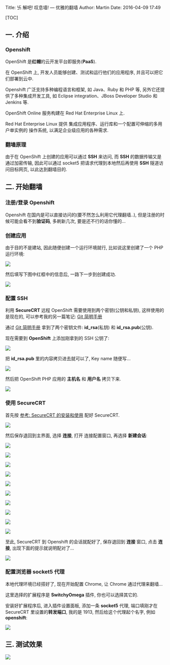 Title: 卐 解吧! 叹息墙! — 优雅的翻墙
Author: Martin
Date: 2016-04-09 17:49

[TOC]

## 一. 介绍
### Openshift
OpenShift 是**红帽**的云开发平台即服务(**PaaS**).

在 OpenShift 上, 开发人员能够创建、测试和运行他们的应用程序, 并且可以把它们部署到云中.

Openshift 广泛支持多种编程语言和框架, 如 Java、Ruby 和 PHP 等, 另外它还提供了多种集成开发工具, 如 Eclipse integration、JBoss Developer Studio 和 Jenkins 等.

OpenShift Online 服务构建在 Red Hat Enterprise Linux 上.

Red Hat Enterprise Linux 提供 集成应用程序、运行库和一个配置可伸缩的多用户单实例的 操作系统, 以满足企业级应用的各种需求.

### 翻墙原理
由于在 OpenShift 上创建的应用可以通过 **SSH** 来访问, 而 **SSH** 的数据传输又是通过加密传输, 因此可以通过 socket5 把请求代理到本地然后再使用 **SSH** 隧道访问目标网页, 以此达到翻墙目的.

## 二. 开始翻墙
### 注册/登录 Openshift
Openshift 在国内是可以直接访问的(要不然怎么利用它代理翻墙..), 但是注册的时候可能会看不到**验证码**, 多刷新几次, 要是还不行的话你懂的...

### 创建应用
由于目的不是建站, 因此随便创建一个运行环境就行, 比如说这里创建了一个 PHP 运行环境:

![](http://i67.tinypic.com/1075mhz.jpg)

然后填写下图中红框中的信息后, 一路下一步到创建成功.

![](http://i66.tinypic.com/116nhbq.jpg)

### 配置 SSH
利用 **SecureCRT** 远程 OpenShift 需要使用到两个密钥(公钥和私钥), 这样使用的是现在的, 可以参考我的另一篇笔记: [Git 简明手册](http://www.smallcpp.cn/git-jian-ming-shou-ce.html#101-ssh-key)

通过 [Git 简明手册](http://www.smallcpp.cn/git-jian-ming-shou-ce.html#101-ssh-key) 拿到了两个密钥文件: **id\_rsa**(私钥) 和 **id\_rsa.pub**(公钥).

现在需要到 **OpenShift** 上添加刚拿到的 SSH 公钥了:

![](http://i66.tinypic.com/2qk01ls.jpg)

把 **id\_rsa.pub** 里的内容拷贝进去就可以了, Key name 随便写...

![](http://i64.tinypic.com/bfm5n6.jpg)

然后把 OpenShift PHP 应用的 **主机名** 和 **用户名** 拷贝下来.

![](http://i63.tinypic.com/15guky0.jpg)

### 使用 SecureCRT
首先按 [参考: SecureCRT 的安装和使用](http://www.smallcpp.cn/%E5%B7%A5%E5%85%B7%E9%85%8D%E7%BD%AE/SecureCRT%20%E7%9A%84%E5%AE%89%E8%A3%85%E5%92%8C%E4%BD%BF%E7%94%A8.html) 配好 SecureCRT.

![](http://i68.tinypic.com/5fiss1.jpg)

然后保存退回到主界面, 选择 **连接**, 打开 连接配置窗口, 再选择 **新建会话**:

![](http://i66.tinypic.com/2mebei0.jpg)

![](http://i66.tinypic.com/1gpsup.jpg)

![](http://i66.tinypic.com/2yott20.jpg)

![](http://i67.tinypic.com/t9yyrk.jpg)

![](http://i67.tinypic.com/sctmvl.jpg)

![](http://i64.tinypic.com/2m51k5y.jpg)

![](http://i67.tinypic.com/2cnb8lt.jpg)

![](http://i63.tinypic.com/1531x0p.jpg)

![](http://i63.tinypic.com/2lliueq.jpg)

![](http://i63.tinypic.com/2sbodaf.jpg)

至此, SecureCRT 到 Openshift 的会话就配好了, 保存退回到 **连接** 窗口, 点击 **连接**, 出现下面的提示就说明配对了...

![](http://i68.tinypic.com/e16bk9.jpg)

### 配置浏览器 socket5 代理
本地代理环境已经搭好了, 现在开始配置 Chrome, 让 Chrome 通过代理来翻墙...

这里选择的扩展程序是 **SwitchyOmega** 插件, 你也可以选择其它的.

安装好扩展程序后, 进入插件设置面板, 添加一条 **socket5** 代理, 端口填刚才在 SecureCRT 里设置的**转发端口**, 我的是 1913, 然后给这个代理起个名字, 例如 **openshift**:

![](http://i68.tinypic.com/1zqy8me.jpg)

## 三. 测试效果
![](http://i65.tinypic.com/23mxvl.jpg)

